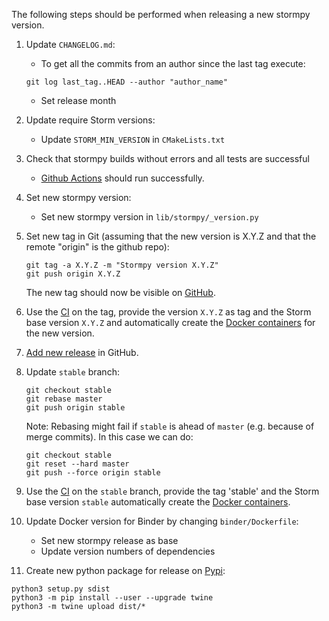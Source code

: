 The following steps should be performed when releasing a new stormpy version.

1. Update `CHANGELOG.md`:
   * To get all the commits from an author since the last tag execute:
   ```console
   git log last_tag..HEAD --author "author_name"
   ```
   * Set release month

2. Update require Storm versions:
   * Update `STORM_MIN_VERSION` in `CMakeLists.txt`

3. Check that stormpy builds without errors and all tests are successful
   * [Github Actions](https://github.com/moves-rwth/stormpy/actions) should run successfully.

4. Set new stormpy version:
   * Set new stormpy version in `lib/stormpy/_version.py`

5. Set new tag in Git (assuming that the new version is X.Y.Z and that the remote "origin" is the github repo):
   ```console
   git tag -a X.Y.Z -m "Stormpy version X.Y.Z"
   git push origin X.Y.Z
   ```
   The new tag should now be visible on [GitHub](https://github.com/moves-rwth/stormpy/tags).

6. Use the [CI](https://github.com/moves-rwth/stormpy/actions/workflows/release_docker.yml) on the tag, provide the version `X.Y.Z` as tag and the Storm base version `X.Y.Z` and automatically create the [Docker containers](https://hub.docker.com/r/movesrwth/stormpy) for the new version.

7. [Add new release](https://github.com/moves-rwth/stormpy/releases/new) in GitHub.

8. Update `stable` branch:

   ```console
   git checkout stable
   git rebase master
   git push origin stable
   ```
   Note: Rebasing might fail if `stable` is ahead of `master` (e.g. because of merge commits). In this case we can do:
    ```console
   git checkout stable
   git reset --hard master
   git push --force origin stable
   ```

9. Use the [CI](https://github.com/moves-rwth/stormpy/actions/workflows/release_docker.yml) on the `stable` branch, provide the tag 'stable' and the Storm base version `stable` automatically create the [Docker containers](https://hub.docker.com/r/movesrwth/stormpy).

10. Update Docker version for Binder by changing `binder/Dockerfile`:
    * Set new stormpy release as base
    * Update version numbers of dependencies

11. Create new python package for release on [Pypi](https://pypi.org/project/stormpy/):
   ```console
   python3 setup.py sdist
   python3 -m pip install --user --upgrade twine
   python3 -m twine upload dist/*
   ```

